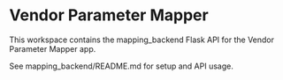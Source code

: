 # Vendor Parameter Mapper

This workspace contains the mapping_backend Flask API for the Vendor Parameter Mapper app.

See mapping_backend/README.md for setup and API usage.